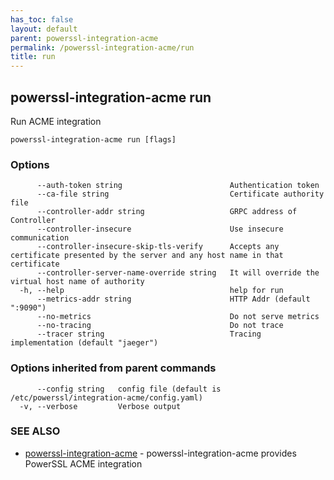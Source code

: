 ```yaml
---
has_toc: false
layout: default
parent: powerssl-integration-acme
permalink: /powerssl-integration-acme/run
title: run
---
```

## powerssl-integration-acme run

Run ACME integration

```
powerssl-integration-acme run [flags]
```

### Options

```
      --auth-token string                        Authentication token
      --ca-file string                           Certificate authority file
      --controller-addr string                   GRPC address of Controller
      --controller-insecure                      Use insecure communication
      --controller-insecure-skip-tls-verify      Accepts any certificate presented by the server and any host name in that certificate
      --controller-server-name-override string   It will override the virtual host name of authority
  -h, --help                                     help for run
      --metrics-addr string                      HTTP Addr (default ":9090")
      --no-metrics                               Do not serve metrics
      --no-tracing                               Do not trace
      --tracer string                            Tracing implementation (default "jaeger")
```

### Options inherited from parent commands

```
      --config string   config file (default is /etc/powerssl/integration-acme/config.yaml)
  -v, --verbose         Verbose output
```

### SEE ALSO

* [powerssl-integration-acme](/powerssl-integration-acme)	 - powerssl-integration-acme provides PowerSSL ACME integration
